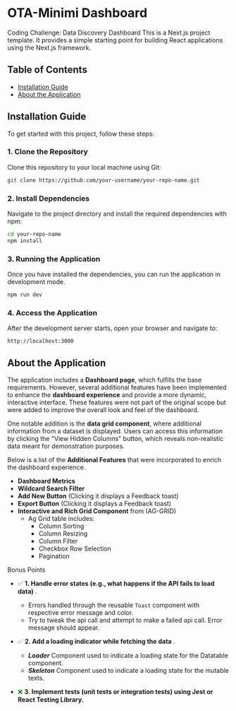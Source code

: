 # OTA-Minimi Dashboard
Coding Challenge: Data Discovery Dashboard
This is a Next.js project template. It provides a simple starting point for building React applications using the Next.js framework.

## Table of Contents

- [Installation Guide](#installation-guide)
- [About the Application](#about-the-application)

## Installation Guide

To get started with this project, follow these steps:

### 1. Clone the Repository

Clone this repository to your local machine using Git:

```bash
git clone https://github.com/your-username/your-repo-name.git
```

### 2. Install Dependencies

Navigate to the project directory and install the required dependencies with npm:

```bash
cd your-repo-name
npm install
```

### 3. Running the Application

Once you have installed the dependencies, you can run the application in development mode.

```bash
npm run dev
```

### 4. Access the Application

After the development server starts, open your browser and navigate to:

```arduino
http://localhost:3000
```

## About the Application

The application includes a **Dashboard page**, which fulfills the base requirements. However, several additional features have been implemented to enhance the **dashboard experience** and provide a more dynamic, interactive interface. These features were not part of the original scope but were added to improve the overall look and feel of the dashboard.

One notable addition is the **data grid component**, where additional information from a dataset is displayed. Users can access this information by clicking the "View Hidden Columns" button, which reveals non-realistic data meant for demonstration purposes.

Below is a list of the **Additional Features** that were incorporated to enrich the dashboard experience.

- **Dashboard Metrics**
- **Wildcard Search Filter**
- **Add New Button** (Clicking it displays a Feedback toast)
- **Export Button** (Clicking it displays a Feedback toast)
- **Interactive and Rich Grid Component** from (AG-GRID)
  - Ag Grid table includes:
    - Column Sorting
    - Column Resizing
    - Column Filter
    - Checkbox Row Selection
    - Pagination

Bonus Points

- <span style="color: green;">✅</span> **1. Handle error states (e.g., what happens if the API fails to load data)** .

  - Errors handled through the reusable `Toast` component with respective error message and color.
  - Try to tweak the api call and attempt to make a failed api call. Error message should appear.

- <span style="color: green;">✅</span> **2. Add a loading indicator while fetching the data** .

  - **_Loader_** Component used to indicate a loading state for the Datatable component.
  - **_Skeleton_** Component used to indicate a loading state for the mutable texts.

- <span style="color: green;">❌</span> **3. Implement tests (unit tests or integration tests) using Jest or React Testing Library.**
